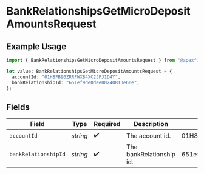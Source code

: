 # BankRelationshipsGetMicroDepositAmountsRequest

## Example Usage

```typescript
import { BankRelationshipsGetMicroDepositAmountsRequest } from "@apexfintechsolutions/ascend-sdk/models/operations";

let value: BankRelationshipsGetMicroDepositAmountsRequest = {
  accountId: "01H8FB90ZRRFWXB4XC2JPJ1D4Y",
  bankRelationshipId: "651ef9de0dee00240813e60e",
};
```

## Fields

| Field                      | Type                       | Required                   | Description                | Example                    |
| -------------------------- | -------------------------- | -------------------------- | -------------------------- | -------------------------- |
| `accountId`                | *string*                   | :heavy_check_mark:         | The account id.            | 01H8FB90ZRRFWXB4XC2JPJ1D4Y |
| `bankRelationshipId`       | *string*                   | :heavy_check_mark:         | The bankRelationship id.   | 651ef9de0dee00240813e60e   |